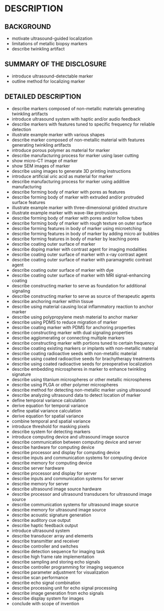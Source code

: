 # DESCRIPTION

## BACKGROUND

- motivate ultrasound-guided localization
- limitations of metallic biopsy markers
- describe twinkling artifact

## SUMMARY OF THE DISCLOSURE

- introduce ultrasound-detectable marker
- outline method for localizing marker

## DETAILED DESCRIPTION

- describe markers composed of non-metallic materials generating twinkling artifacts
- introduce ultrasound system with haptic and/or audio feedback
- describe markers with features tuned to specific frequency for reliable detection
- illustrate example marker with various shapes
- describe marker composed of non-metallic material with features generating twinkling artifacts
- introduce porous polymer as material for marker
- describe manufacturing process for marker using laser cutting
- show micro-CT image of marker
- show SEM images of marker
- describe using images to generate 3D printing instructions
- introduce artificial uric acid as material for marker
- describe manufacturing process for marker using additive manufacturing
- describe forming body of marker with pores as features
- describe forming body of marker with extruded and/or protruded surface features
- illustrate example marker with three-dimensional gridded structure
- illustrate example marker with wave-like protrusions
- describe forming body of marker with pores and/or hollow tubes
- describe forming body of marker with rough texture on outer surface
- describe forming features in body of marker using microetching
- describe forming features in body of marker by adding micro air bubbles
- describe forming features in body of marker by leaching pores
- describe coating outer surface of marker
- describe doping marker with contrast agent for imaging modalities
- describe coating outer surface of marker with x-ray contrast agent
- describe coating outer surface of marker with paramagnetic contrast agent
- describe coating outer surface of marker with dye
- describe coating outer surface of marker with MRI signal-enhancing coating
- describe constructing marker to serve as foundation for additional signaling
- describe constructing marker to serve as source of therapeutic agents
- describe anchoring marker within tissue
- describe using material causing local inflammatory reaction to anchor marker
- describe using polypropylene mesh material to anchor marker
- describe using PDMS to reduce migration of marker
- describe coating marker with PDMS for anchoring properties
- describe constructing marker with dual signaling properties
- describe agglomerating or connecting multiple markers
- describe constructing marker with portions tuned to certain frequency
- describe coating existing markers or implants with non-metallic material
- describe coating radioactive seeds with non-metallic material
- describe using coated radioactive seeds for brachytherapy treatments
- describe using coated radioactive seeds for preoperative localization
- describe embedding microspheres in marker to enhance twinkling signature
- describe using titanium microspheres or other metallic microspheres
- describe using PLGA or other polymer microspheres
- describe method for detecting non-metallic marker using ultrasound
- describe analyzing ultrasound data to detect location of marker
- define temporal variance calculation
- derive equation for temporal variance
- define spatial variance calculation
- derive equation for spatial variance
- combine temporal and spatial variance
- introduce threshold for masking pixels
- describe system for detecting markers
- introduce computing device and ultrasound image source
- describe communication between computing device and server
- describe hardware for computing device
- describe processor and display for computing device
- describe inputs and communication systems for computing device
- describe memory for computing device
- describe server hardware
- describe processor and display for server
- describe inputs and communication systems for server
- describe memory for server
- describe ultrasound image source hardware
- describe processor and ultrasound transducers for ultrasound image source
- describe communication systems for ultrasound image source
- describe memory for ultrasound image source
- describe acoustic signature generation
- describe auditory cue output
- describe haptic feedback output
- introduce ultrasound system
- describe transducer array and elements
- describe transmitter and receiver
- describe controller and switches
- describe detection sequence for imaging task
- describe high frame rate implementation
- describe sampling and storing echo signals
- describe controller programming for imaging sequence
- describe parameter adjustment for visualization
- describe scan performance
- describe echo signal combination
- describe processing unit for echo signal processing
- describe image generation from echo signals
- describe display system for images
- conclude with scope of invention

